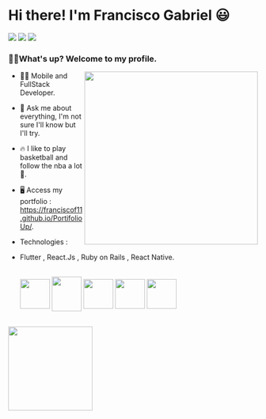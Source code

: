 <div>
  <h1 align="left">Hi there! I'm Francisco Gabriel</a> 😃️</h1>
  
  <div align="left">
    <a href="https://www.linkedin.com/in/franciscossg/" target="_blank"><img src="https://img.shields.io/badge/-LinkedIn-%230077B5?style=for-the-badge&logo=linkedin&logoColor=white" target="_blank"></a> </a>
    <a href="https://contate.me/Franciscof11"><img src="https://img.shields.io/badge/WhatsApp-25D366?style=for-the-badge&logo=whatsapp&logoColor=white"></a>
    <a href ="mailto:franciscogabrielf11@gmail.com"><img src="https://img.shields.io/badge/Gmail-D14836?style=for-the-badge&logo=gmail&logoColor=white"></a>
</div>

<h3>🤙🏼What's up? Welcome to my profile.</h3>

<img height="350" width="350" align="right" src="https://i.imgur.com/yIxQ3oh.png"/>

<p>

- 👨‍💻 Mobile and FullStack Developer.
 
- 💬 Ask me about everything, I'm not sure I'll know but I'll try.

- 🔥 I like to play basketball and follow the nba a lot🏀.

- 🖥 Access my portfolio : https://franciscof11.github.io/PortifolioUp/.
  
- Technologies : 
- Flutter , React.Js , Ruby on Rails , React Native.
  <div align"center"><br>
  <img align="center" height="60" width="60" src="https://cdn.icon-icons.com/icons2/2107/PNG/512/file_type_flutter_icon_130599.png">
  <img align="center" height="70" width="60" src="https://i.imgur.com/wK3y9wi.png">
  <img align="center" height="60" width="60" src="https://cdn.icon-icons.com/icons2/2415/PNG/512/ruby_plain_wordmark_logo_icon_146362.png">
  <img align="center" height="60" width="60" src="https://cdn.icon-icons.com/icons2/2107/PNG/512/file_type_rails_icon_130210.png">
  <img align="center" height="60" width="60" src="https://cdn.icon-icons.com/icons2/2415/PNG/512/react_original_wordmark_logo_icon_146375.png"
  <img align="center" height="60" width="60" src="https://cdn.icon-icons.com/icons2/2415/PNG/512/typescript_original_logo_icon_146317.png">
  </div><br>

<div align="left">
  <img height="170em" src="https://github-readme-stats.vercel.app/api/top-langs/?username=Franciscof11&layout=compact&&hide=SCSS,HTML,CSS,shell,java,java,makefile,Cmake,C,Swift,starlark,Objective-C%2B%2B,c%2B%2B&theme=gotham&langs_count=4&card_width=380"/>
</div>


